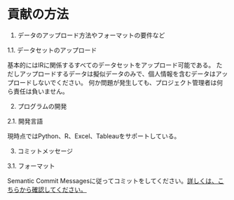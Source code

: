 # 貢献の方法

1. データのアップロード方法やフォーマットの要件など

1.1. データセットのアップロード

基本的にはIRに関係するすべてのデータセットをアップロード可能である。
ただしアップロードするデータは擬似データのみで、個人情報を含むデータはアップロードしないでください。
何か問題が発生しても、プロジェクト管理者は何ら責任は負いません。

2. プログラムの開発

2.1. 開発言語

現時点ではPython、R、Excel、Tableauをサポートしている。

3. コミットメッセージ

3.1. フォーマット

Semantic Commit Messagesに従ってコミットをしてください。[詳しくは、こちらから確認してください。](https://gist.github.com/joshbuchea/6f47e86d2510bce28f8e7f42ae84c716)
